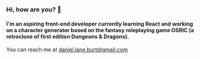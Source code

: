 ### Hi, how are you? 👋

#### I'm an aspiring front-end developer currently learning React and working on a character generator based on the fantasy roleplaying game OSRIC (a retroclone of first edition Dungeons & Dragons).

You can reach me at daniel.lane.burt@gmail.com

<!--
**Krobrawlg/Krobrawlg** is a ✨ _special_ ✨ repository because its `README.md` (this file) appears on your GitHub profile.

Here are some ideas to get you started:

- 🔭 I’m currently working on ...
- 🌱 I’m currently learning ...
- 👯 I’m looking to collaborate on ...
- 🤔 I’m looking for help with ...
- 💬 Ask me about ...
- 📫 How to reach me: ...
- 😄 Pronouns: ...
- ⚡ Fun fact: ...
-->
